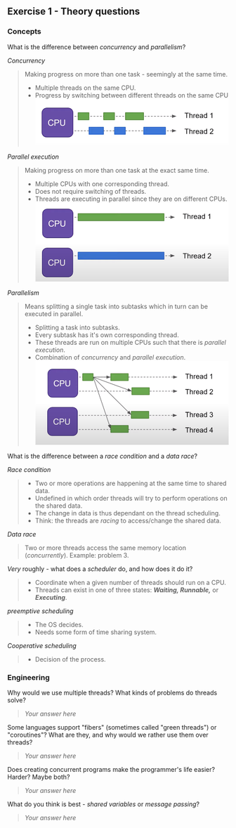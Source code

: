 Exercise 1 - Theory questions
-----------------------------

### Concepts

What is the difference between *concurrency* and *parallelism*?

*Concurrency*

>Making progress on more than one task - seemingly at the same time.
>- Multiple threads on the same CPU.
>- Progress by switching between different threads on the same CPU  
>![concurrency](./concurrency.png)

*Parallel execution*

>Making progress on more than one task at the exact same time.
>- Multiple CPUs with one corresponding thread. 
>- Does not require switching of threads. 
>- Threads are executing in parallel since they are on different CPUs.
>![parallel_ex](./parallel_ex.png)

*Parallelism*

> Means splitting a single task into subtasks which in turn can be executed in parallel.
> - Splitting a task into subtasks.
> - Every subtask has it's own corresponding thread.
> - These threads are run on multiple CPUs such that there is *parallel execution*.
> - Combination of *concurrency* and *parallel execution*.
> ![parallelism](./parallelism.png)



What is the difference between a *race condition* and a *data race*? 

*Race condition*

> - Two or more operations are happening at the same time to shared data.
> - Undefined in which order threads will try to perform operations on the shared data.
> - The change in data is thus dependant on the thread scheduling.
> - Think: the threads are *racing* to access/change the shared data.

*Data race*

> Two or more threads access the same memory location (*concurrently*).
> Example: problem 3.

*Very* roughly - what does a *scheduler* do, and how does it do it?

> - Coordinate when a given number of threads should run on a CPU. 
> - Threads can exist in one of three states: ***Waiting, Runnable,*** or ***Executing***. 

*preemptive scheduling*

> - The OS decides.
> - Needs some form of time sharing system.


*Cooperative scheduling*

> - Decision of the process.

### Engineering

Why would we use multiple threads? What kinds of problems do threads solve?
> *Your answer here*

Some languages support "fibers" (sometimes called "green threads") or "coroutines"? What are they, and why would we rather use them over threads?
> *Your answer here*

Does creating concurrent programs make the programmer's life easier? Harder? Maybe both?
> *Your answer here*

What do you think is best - *shared variables* or *message passing*?
> *Your answer here*



